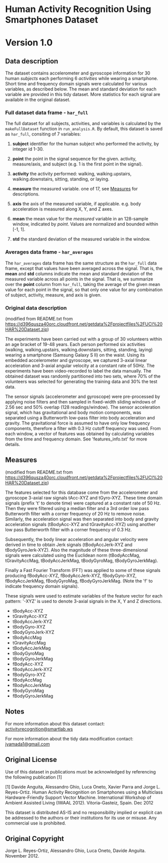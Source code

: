 # Human Activity Recognition Using Smartphones Dataset

# Version 1.0

## Data description

The dataset contains accelerometer and gyroscope information for 30
human _subjects_ each performing 6 _activities_ while wearing a
smartphone. Short time and frequency domain signals were calculated
for various variables, as described below. The mean and standard
deviation for each variable are provided in this tidy dataset. More
statistics for each signal are available in the original dataset.

### Full dataset data frame - `har_full`

The full dataset for all subjects, activities, and variables is
calculated by the `makeFullDataset` function in `run_analysis.R`. By
default, this dataset is saved as `har_full`, consiting of 7 variables:

  1. **subject** identifier for the human subject who performed the
     activity, by integer id 1-30.

  2. **point** the point in the signal sequence for the given.
     activity, measure/axis, and subject (e.g. 1 is the first point in
     the signal).

  3. **activity** the activity performed: walking,
     walking.upstairs, walking.downstairs, sitting, standing, or laying.

  4. **measure** the measured variable. one of 17,
     see [Measures](#measures) for descriptions.

  5. **axis** the axis of the measured variable, if
     applicable. e.g. body acceleration is measured along X, Y, and Z
     axes.

  6. **mean** the mean value for the *measured* variable in an
     128-sample window, indicated by *point*. Values are normalized
     and bounded within [-1, 1].

  7. **std** the standard deviation of the measured variable in the
     window.

### Averages data frame - `har_averages`

The `har_averages` data frame has the same structure as the `har_full`
data frame, except that values have been averaged across the
signal. That is, the **mean** and **std** columns indicate the mean
and standard deviation of the measured variable across all points in
the signal. That is, we summarize over the **point** column from
`har_full`, taking the average of the given mean value for each point
in the signal, so that only one value for any combination of subject,
activity, measure, and axis is given.

### Original data description

(modified from README.txt from
https://d396qusza40orc.cloudfront.net/getdata%2Fprojectfiles%2FUCI%20HAR%20Dataset.zip)

The experiments have been carried out with a group of 30 volunteers
within an age bracket of 19-48 years. Each person performed six
activities (walking, walking.upstairs, walking.downstairs, sitting,
standing, laying) wearing a smartphone (Samsung Galaxy S II) on the
waist. Using its embedded accelerometer and gyroscope, we captured
3-axial linear acceleration and 3-axial angular velocity at a constant
rate of 50Hz. The experiments have been video-recorded to label the
data manually. The obtained dataset was randomly partitioned into two
sets, where 70% of the volunteers was selected for generating the
training data and 30% the test data.

The sensor signals (accelerometer and gyroscope) were pre-processed by
applying noise filters and then sampled in fixed-width sliding windows
of 2.56 sec and 50% overlap (128 readings/window). The sensor
acceleration signal, which has gravitational and body motion
components, was separated using a Butterworth low-pass filter into
body acceleration and gravity. The gravitational force is assumed to
have only low frequency components, therefore a filter with 0.3 Hz
cutoff frequency was used. From each window, a vector of features was
obtained by calculating variables from the time and frequency
domain. See 'features_info.txt' for more details.

## Measures<a name="measures"></a>

(modified from README.txt from
https://d396qusza40orc.cloudfront.net/getdata%2Fprojectfiles%2FUCI%20HAR%20Dataset.zip)

The features selected for this database come from the accelerometer
and gyroscope 3-axial raw signals tAcc-XYZ and tGyro-XYZ. These time
domain signals (prefix 't' to denote time) were captured at a constant
rate of 50 Hz. Then they were filtered using a median filter and a 3rd
order low pass Butterworth filter with a corner frequency of 20 Hz to
remove noise. Similarly, the acceleration signal was then separated
into body and gravity acceleration signals (tBodyAcc-XYZ and
tGravityAcc-XYZ) using another low pass Butterworth filter with a
corner frequency of 0.3 Hz.

Subsequently, the body linear acceleration and angular velocity were
derived in time to obtain Jerk signals (tBodyAccJerk-XYZ and
tBodyGyroJerk-XYZ). Also the magnitude of these three-dimensional
signals were calculated using the Euclidean norm (tBodyAccMag,
tGravityAccMag, tBodyAccJerkMag, tBodyGyroMag, tBodyGyroJerkMag).

Finally a Fast Fourier Transform (FFT) was applied to some of these
signals producing fBodyAcc-XYZ, fBodyAccJerk-XYZ, fBodyGyro-XYZ,
fBodyAccJerkMag, fBodyGyroMag, fBodyGyroJerkMag. (Note the 'f' to
indicate frequency domain signals).

These signals were used to estimate variables of the feature vector
for each pattern: '-XYZ' is used to denote 3-axial signals in the X, Y
and Z directions.

  * tBodyAcc-XYZ
  * tGravityAcc-XYZ
  * tBodyAccJerk-XYZ
  * tBodyGyro-XYZ
  * tBodyGyroJerk-XYZ
  * tBodyAccMag
  * tGravityAccMag
  * tBodyAccJerkMag
  * tBodyGyroMag
  * tBodyGyroJerkMag
  * fBodyAcc-XYZ
  * fBodyAccJerk-XYZ
  * fBodyGyro-XYZ
  * fBodyAccMag
  * fBodyAccJerkMag
  * fBodyGyroMag
  * fBodyGyroJerkMag

## Notes

For more information about this dataset contact:
activityrecognition@smartlab.ws

For more information about the tidy data modification contact:
jyamada1@gmail.com

## Original License

Use of this dataset in publications must be acknowledged by
referencing the following publication [1]

[1] Davide Anguita, Alessandro Ghio, Luca Oneto, Xavier Parra and
Jorge L. Reyes-Ortiz. Human Activity Recognition on Smartphones using
a Multiclass Hardware-Friendly Support Vector Machine. International
Workshop of Ambient Assisted Living (IWAAL 2012). Vitoria-Gasteiz,
Spain. Dec 2012

This dataset is distributed AS-IS and no responsibility implied or
explicit can be addressed to the authors or their institutions for its
use or misuse. Any commercial use is prohibited.

## Original Copyright

Jorge L. Reyes-Ortiz, Alessandro Ghio, Luca Oneto, Davide
Anguita. November 2012.
